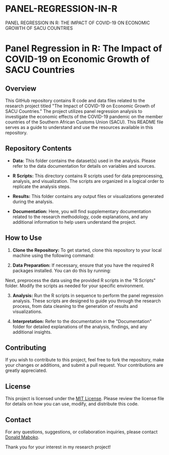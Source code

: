 # PANEL-REGRESSION-IN-R
PANEL REGRESSION IN R: THE IMPACT OF COVID-19 ON ECONOMIC GROWTH OF SACU COUNTRIES
# Panel Regression in R: The Impact of COVID-19 on Economic Growth of SACU Countries

## Overview

This GitHub repository contains R code and data files related to the research project titled "The Impact of COVID-19 on Economic Growth of SACU Countries." The project utilizes panel regression analysis to investigate the economic effects of the COVID-19 pandemic on the member countries of the Southern African Customs Union (SACU). This README file serves as a guide to understand and use the resources available in this repository.

## Repository Contents

- **Data:** This folder contains the dataset(s) used in the analysis. Please refer to the data documentation for details on variables and sources.

- **R Scripts:** This directory contains R scripts used for data preprocessing, analysis, and visualization. The scripts are organized in a logical order to replicate the analysis steps.

- **Results:** This folder contains any output files or visualizations generated during the analysis.

- **Documentation:** Here, you will find supplementary documentation related to the research methodology, code explanations, and any additional information to help users understand the project.

## How to Use

1. **Clone the Repository:** To get started, clone this repository to your local machine using the following command:

2. **Data Preparation:** If necessary, ensure that you have the required R packages installed. You can do this by running:


Next, preprocess the data using the provided R scripts in the "R Scripts" folder. Modify the scripts as needed for your specific environment.

3. **Analysis:** Run the R scripts in sequence to perform the panel regression analysis. These scripts are designed to guide you through the research process, from data cleaning to the generation of results and visualizations.

4. **Interpretation:** Refer to the documentation in the "Documentation" folder for detailed explanations of the analysis, findings, and any additional insights.

## Contributing

If you wish to contribute to this project, feel free to fork the repository, make your changes or additions, and submit a pull request. Your contributions are greatly appreciated.

## License

This project is licensed under the [MIT License](LICENSE). Please review the license file for details on how you can use, modify, and distribute this code.

## Contact

For any questions, suggestions, or collaboration inquiries, please contact [Donald Maboko](mailto:donaldmaboko@gmail.com).

Thank you for your interest in my research project!
